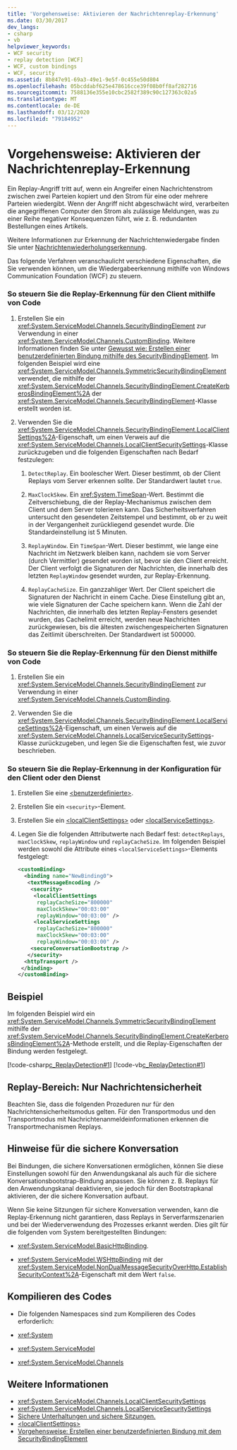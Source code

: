 ```yaml
---
title: 'Vorgehensweise: Aktivieren der Nachrichtenreplay-Erkennung'
ms.date: 03/30/2017
dev_langs:
- csharp
- vb
helpviewer_keywords:
- WCF security
- replay detection [WCF]
- WCF, custom bindings
- WCF, security
ms.assetid: 8b847e91-69a3-49e1-9e5f-0c455e50d804
ms.openlocfilehash: 05bcddabf625e478616cce39f08b0ff8af282716
ms.sourcegitcommit: 7588136e355e10cbc2582f389c90c127363c02a5
ms.translationtype: MT
ms.contentlocale: de-DE
ms.lasthandoff: 03/12/2020
ms.locfileid: "79184952"
---
```

# <a name="how-to-enable-message-replay-detection"></a>Vorgehensweise: Aktivieren der Nachrichtenreplay-Erkennung
Ein Replay-Angriff tritt auf, wenn ein Angreifer einen Nachrichtenstrom zwischen zwei Parteien kopiert und den Strom für eine oder mehrere Parteien wiedergibt. Wenn der Angriff nicht abgeschwächt wird, verarbeiten die angegriffenen Computer den Strom als zulässige Meldungen, was zu einer Reihe negativer Konsequenzen führt, wie z. B. redundanten Bestellungen eines Artikels.  
  
 Weitere Informationen zur Erkennung der Nachrichtenwiedergabe finden Sie unter [Nachrichtenwiederholungserkennung](https://docs.microsoft.com/previous-versions/msp-n-p/ff649371(v=pandp.10)).  
  
 Das folgende Verfahren veranschaulicht verschiedene Eigenschaften, die Sie verwenden können, um die Wiedergabeerkennung mithilfe von Windows Communication Foundation (WCF) zu steuern.  
  
### <a name="to-control-replay-detection-on-the-client-using-code"></a>So steuern Sie die Replay-Erkennung für den Client mithilfe von Code  
  
1. Erstellen Sie ein <xref:System.ServiceModel.Channels.SecurityBindingElement> zur Verwendung in einer <xref:System.ServiceModel.Channels.CustomBinding>. Weitere Informationen finden Sie unter [Gewusst wie: Erstellen einer benutzerdefinierten Bindung mithilfe des SecurityBindingElement](../../../../docs/framework/wcf/feature-details/how-to-create-a-custom-binding-using-the-securitybindingelement.md). Im folgenden Beispiel wird eine <xref:System.ServiceModel.Channels.SymmetricSecurityBindingElement> verwendet, die mithilfe der <xref:System.ServiceModel.Channels.SecurityBindingElement.CreateKerberosBindingElement%2A> der <xref:System.ServiceModel.Channels.SecurityBindingElement>-Klasse erstellt worden ist.  
  
2. Verwenden Sie die <xref:System.ServiceModel.Channels.SecurityBindingElement.LocalClientSettings%2A>-Eigenschaft, um einen Verweis auf die <xref:System.ServiceModel.Channels.LocalClientSecuritySettings>-Klasse zurückzugeben und die folgenden Eigenschaften nach Bedarf festzulegen:  
  
    1. `DetectReplay`. Ein boolescher Wert. Dieser bestimmt, ob der Client Replays vom Server erkennen sollte. Der Standardwert lautet `true`.  
  
    2. `MaxClockSkew`. Ein <xref:System.TimeSpan>-Wert. Bestimmt die Zeitverschiebung, die der Replay-Mechanismus zwischen dem Client und dem Server tolerieren kann. Das Sicherheitsverfahren untersucht den gesendeten Zeitstempel und bestimmt, ob er zu weit in der Vergangenheit zurückliegend gesendet wurde. Die Standardeinstellung ist 5 Minuten.  
  
    3. `ReplayWindow`. Ein `TimeSpan`-Wert. Dieser bestimmt, wie lange eine Nachricht im Netzwerk bleiben kann, nachdem sie vom Server (durch Vermittler) gesendet worden ist, bevor sie den Client erreicht. Der Client verfolgt die Signaturen der Nachrichten, die innerhalb des letzten `ReplayWindow` gesendet wurden, zur Replay-Erkennung.  
  
    4. `ReplayCacheSize`. Ein ganzzahliger Wert. Der Client speichert die Signaturen der Nachricht in einem Cache. Diese Einstellung gibt an, wie viele Signaturen der Cache speichern kann. Wenn die Zahl der Nachrichten, die innerhalb des letzten Replay-Fensters gesendet wurden, das Cachelimit erreicht, werden neue Nachrichten zurückgewiesen, bis die ältesten zwischengespeicherten Signaturen das Zeitlimit überschreiten. Der Standardwert ist 500000.  
  
### <a name="to-control-replay-detection-on-the-service-using-code"></a>So steuern Sie die Replay-Erkennung für den Dienst mithilfe von Code  
  
1. Erstellen Sie ein <xref:System.ServiceModel.Channels.SecurityBindingElement> zur Verwendung in einer <xref:System.ServiceModel.Channels.CustomBinding>.  
  
2. Verwenden Sie die <xref:System.ServiceModel.Channels.SecurityBindingElement.LocalServiceSettings%2A>-Eigenschaft, um einen Verweis auf die <xref:System.ServiceModel.Channels.LocalServiceSecuritySettings>-Klasse zurückzugeben, und legen Sie die Eigenschaften fest, wie zuvor beschrieben.  
  
### <a name="to-control-replay-detection-in-configuration-for-the-client-or-service"></a>So steuern Sie die Replay-Erkennung in der Konfiguration für den Client oder den Dienst  
  
1. Erstellen Sie eine [ \<benutzerdefinierte>](../../../../docs/framework/configure-apps/file-schema/wcf/custombinding.md).  
  
2. Erstellen Sie ein `<security>`-Element.  
  
3. Erstellen Sie ein [ \<localClientSettings>](../../../../docs/framework/configure-apps/file-schema/wcf/localclientsettings-element.md) oder [ \<localServiceSettings>](../../../../docs/framework/configure-apps/file-schema/wcf/localservicesettings-element.md).  
  
4. Legen Sie die folgenden Attributwerte nach Bedarf fest: `detectReplays`, `maxClockSkew`, `replayWindow` und `replayCacheSize`. Im folgenden Beispiel werden sowohl die Attribute eines `<localServiceSettings>`-Elements festgelegt:  
  
    ```xml  
    <customBinding>  
      <binding name="NewBinding0">  
       <textMessageEncoding />  
        <security>  
         <localClientSettings
          replayCacheSize="800000"
          maxClockSkew="00:03:00"  
          replayWindow="00:03:00" />  
         <localServiceSettings
          replayCacheSize="800000"
          maxClockSkew="00:03:00"  
          replayWindow="00:03:00" />  
        <secureConversationBootstrap />  
       </security>  
      <httpTransport />  
     </binding>  
    </customBinding>  
    ```  
  
## <a name="example"></a>Beispiel  
 Im folgenden Beispiel wird ein <xref:System.ServiceModel.Channels.SymmetricSecurityBindingElement> mithilfe der <xref:System.ServiceModel.Channels.SecurityBindingElement.CreateKerberosBindingElement%2A>-Methode erstellt, und die Replay-Eigenschaften der Bindung werden festgelegt.  
  
 [!code-csharp[c_ReplayDetection#1](../../../../samples/snippets/csharp/VS_Snippets_CFX/c_replaydetection/cs/source.cs#1)]
 [!code-vb[c_ReplayDetection#1](../../../../samples/snippets/visualbasic/VS_Snippets_CFX/c_replaydetection/vb/source.vb#1)]  
  
## <a name="scope-of-replay-message-security-only"></a>Replay-Bereich: Nur Nachrichtensicherheit  
 Beachten Sie, dass die folgenden Prozeduren nur für den Nachrichtensicherheitsmodus gelten. Für den Transportmodus und den Transportmodus mit Nachrichtenanmeldeinformationen erkennen die Transportmechanismen Replays.  
  
## <a name="secure-conversation-notes"></a>Hinweise für die sichere Konversation  
 Bei Bindungen, die sichere Konversationen ermöglichen, können Sie diese Einstellungen sowohl für den Anwendungskanal als auch für die sichere Konversationsbootstrap-Bindung anpassen. Sie können z. B. Replays für den Anwendungskanal deaktivieren, sie jedoch für den Bootstrapkanal aktivieren, der die sichere Konversation aufbaut.  
  
 Wenn Sie keine Sitzungen für sichere Konversation verwenden, kann die Replay-Erkennung nicht garantieren, dass Replays in Serverfarmszenarien und bei der Wiederverwendung des Prozesses erkannt werden. Dies gilt für die folgenden vom System bereitgestellten Bindungen:  
  
- <xref:System.ServiceModel.BasicHttpBinding>.  
  
- <xref:System.ServiceModel.WSHttpBinding> mit der <xref:System.ServiceModel.NonDualMessageSecurityOverHttp.EstablishSecurityContext%2A>-Eigenschaft mit dem Wert `false`.  
  
## <a name="compiling-the-code"></a>Kompilieren des Codes  
  
- Die folgenden Namespaces sind zum Kompilieren des Codes erforderlich:  
  
- <xref:System>  
  
- <xref:System.ServiceModel>  
  
- <xref:System.ServiceModel.Channels>  
  
## <a name="see-also"></a>Weitere Informationen

- <xref:System.ServiceModel.Channels.LocalClientSecuritySettings>
- <xref:System.ServiceModel.Channels.LocalServiceSecuritySettings>
- [Sichere Unterhaltungen und sichere Sitzungen.](../../../../docs/framework/wcf/feature-details/secure-conversations-and-secure-sessions.md)
- [\<localClientSettings>](../../../../docs/framework/configure-apps/file-schema/wcf/localclientsettings-element.md)
- [Vorgehensweise: Erstellen einer benutzerdefinierten Bindung mit dem SecurityBindingElement](../../../../docs/framework/wcf/feature-details/how-to-create-a-custom-binding-using-the-securitybindingelement.md)
